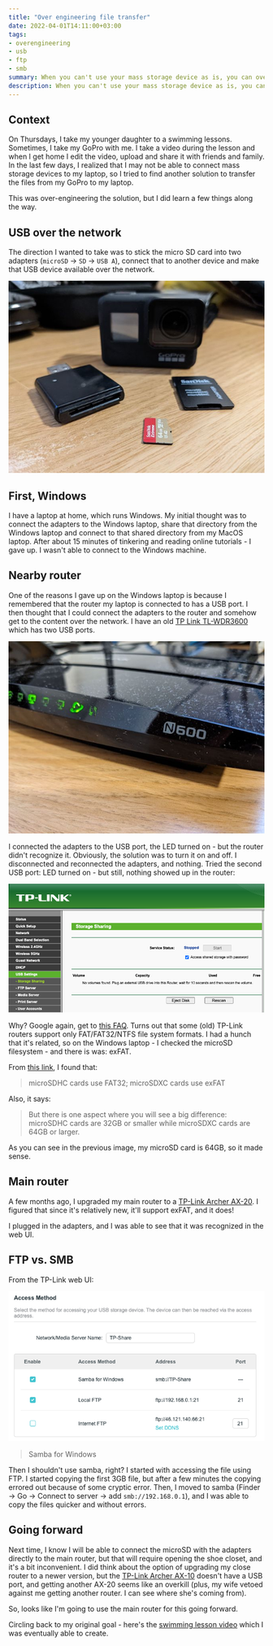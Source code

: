 ```yaml
---
title: "Over engineering file transfer"
date: 2022-04-01T14:11:00+03:00
tags: 
- overengineering
- usb
- ftp
- smb
summary: When you can't use your mass storage device as is, you can over-engineer the network to transfer files.
description: When you can't use your mass storage device as is, you can over-engineer the network to transfer files.
---
```


## Context

On Thursdays, I take my younger daughter to a swimming lessons. Sometimes, I take my GoPro with me. I take a video during the lesson and when I get home I edit the video, upload and share it with friends and family. In the last few days, I realized that I may not be able to connect mass storage devices to my laptop, so I tried to find another solution to transfer the files from my GoPro to my laptop. 

This was over-engineering the solution, but I did learn a few things along the way. 

## USB over the network

The direction I wanted to take was to stick the micro SD card into two adapters (`microSD` -> `SD` -> `USB A`), connect that to another device and make that USB device available over the network.

![](/sd_adapters.jpeg)

## First, Windows

I have a laptop at home, which runs Windows. My initial thought was to connect the adapters to the Windows laptop, share that directory from the Windows laptop and connect to that shared directory from my MacOS laptop. After about 15 minutes of tinkering and reading online tutorials - I gave up. I wasn't able to connect to the Windows machine.

## Nearby router

One of the reasons I gave up on the Windows laptop is because I remembered that the router my laptop is connected to has a USB port. I then thought that I could connect the adapters to the router and somehow get to the content over the network. I have an old [TP Link TL-WDR3600](https://www.tp-link.com/us/home-networking/wifi-router/tl-wdr3600/) which has two USB ports.

![](/tp_link_n600.jpeg)

I connected the adapters to the USB port, the LED turned on - but the router didn't recognize it. Obviously, the solution was to turn it on and off. I disconnected and reconnected the adapters, and nothing. Tried the second USB port: LED turned on - but still, nothing showed up in the router: 

![](/tplink_no_usb.png)

Why? Google again, get to [this FAQ](https://www.tp-link.com/us/support/faq/2289/). Turns out that some (old) TP-Link routers support only FAT/FAT32/NTFS file system formats. I had a hunch that it's related, so on the Windows laptop - I checked the microSD filesystem - and there is was: exFAT. 

From [this link](https://havecamerawilltravel.com/gopro/sd-card-gopro-hero7), I found that: 

> microSDHC cards use FAT32; microSDXC cards use exFAT

Also, it says: 

> But there is one aspect where you will see a big difference: microSDHC cards are 32GB or smaller while microSDXC cards are 64GB or larger.

As you can see in the previous image, my microSD card is 64GB, so it made sense. 

## Main router

A few months ago, I upgraded my main router to a [TP-Link Archer AX-20](https://www.tp-link.com/us/home-networking/wifi-router/archer-ax20/). I figured that since it's relatively new, it'll support exFAT, and it does! 

I plugged in the adapters, and I was able to see that it was recognized in the web UI.

## FTP vs. SMB

From the TP-Link web UI:

![](/tp_link_ftp_samba.png)

> Samba for Windows

Then I shouldn't use samba, right? I started with accessing the file using FTP. I started copying the first 3GB file, but after a few minutes the copying errored out because of some cryptic error. Then, I moved to samba (Finder -> Go -> Connect to server -> add `smb://192.168.0.1`), and I was able to copy the files quicker and without errors.

## Going forward

Next time, I know I will be able to connect the microSD with the adapters directly to the main router, but that will require opening the shoe closet, and it's a bit inconvenient. I did think about the option of upgrading my close router to a newer version, but the [TP-Link Archer AX-10](https://www.tp-link.com/us/home-networking/wifi-router/archer-ax10/) doesn't have a USB port, and getting another AX-20 seems like an overkill (plus, my wife vetoed against me getting another router. I can see where she's coming from). 

So, looks like I'm going to use the main router for this going forward.

Circling back to my original goal - here's the [swimming lesson video](https://www.youtube.com/watch?v=wbvn2UjgUmM) which I was eventually able to create.
